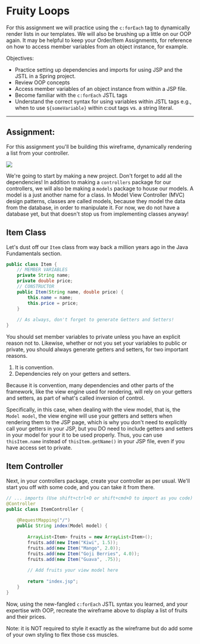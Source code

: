 <h1>Fruity Loops</h1>

<p>For this assignment we will practice using the <code>c:forEach</code> tag to dynamically render lists in our templates. We will also be brushing up a little on our OOP again. It may be helpful to keep your Order/Item Assignments, for reference on how to access member variables from an object instance, for example.</p>

<p>Objectives:</p>
<ul>
    <li>Practice setting up dependencies and imports for using JSP and the JSTL in a Spring project.</li>
    <li>Review OOP concepts</li>
    <li>Access member variables of an object instance from within a JSP file.</li>
    <li>Become familiar with the <code>c:forEach</code> JSTL tags</li>
    <li>Understand the correct syntax for using variables within JSTL tags e.g., when to use <code>${someVariable}</code> within c:out tags vs. a string literal.</li>
</ul>

<hr/>

<h2>Assignment:</h2>

<p>For this assignment you'll be building this wireframe, dynamically rendering a list from your controller.</p>

<img src="https://github.com/alirabah93/Coding-Dojo/blob/master/java/withSpring/FruityLoops/screenshots/pic.jpg"/>

<p>We're going to start by making a new project. Don't forget to add all the dependencies! In addition to making a <code>controllers</code> package for our controllers, we will also be making a <code>models</code> package to house our models. A model is a just another name for a class. In Model View Controller (MVC) design patterns, classes are called models, because they model the data from the database, in order to manipulate it. For now, we do not have a database yet, but that doesn't stop us from implementing classes anyway!</p>

<h2>Item Class</h2>

<p>Let's dust off our <code>Item</code> class from way back a million years ago in the Java Fundamentals section.</p>

```java
public class Item {
    // MEMBER VARIABLES
    private String name;
    private double price;
    // CONSTRUCTOR
    public Item(String name, double price) {
        this.name = name;
        this.price = price;
    }
    
    // As always, don't forget to generate Getters and Setters!
}
```

<p>You should set member variables to private unless you have an explicit reason not to. Likewise, whether or not you set your variables to public or private, you should always generate getters and setters, for two important reasons.</p>

<ol>
    <li>It is convention.</li>
    <li>Dependencies rely on your getters and setters.</li>
</ol>

<p>Because it is convention, many dependencies and other parts of the framework, like the view engine used for rendering, will rely on your getters and setters, as part of what's called inversion of control.</p>

<p>Specifically, in this case, when dealing with the view model, that is, the <code>Model model</code>, the view engine will use your getters and setters when rendering them to the JSP page, which is why you don't need to explicitly call your getters in your JSP, but you DO need to include getters and setters in your model for your it to be used properly. Thus, you can use <code>thisItem.name</code> instead of <code>thisItem.getName()</code> in your JSP file, even if you have access set to private.</p>

<h2>Item Controller</h2>

<p>Next, in your controllers package, create your controller as per usual. We'll start you off with some code, and you can take it from there.</p>

```java
// ... imports (Use shift+ctrl+O or shift+cmd+O to import as you code)
@Controller
public class ItemController {
    
    @RequestMapping("/")
    public String index(Model model) {
        
        ArrayList<Item> fruits = new ArrayList<Item>();
        fruits.add(new Item("Kiwi", 1.5));
        fruits.add(new Item("Mango", 2.0));
        fruits.add(new Item("Goji Berries", 4.0));
        fruits.add(new Item("Guava", .75));
        
        // Add fruits your view model here
        
        return "index.jsp";
    }
}
```

<p>Now, using the new-fangled <code>c:forEach</code> JSTL syntax you learned, and your expertise with OOP, recreate the wireframe above to display a list of fruits and their prices.</p>

<p>Note: it is NOT required to style it exactly as the wireframe but do add some of your own styling to flex those css muscles.</p>
